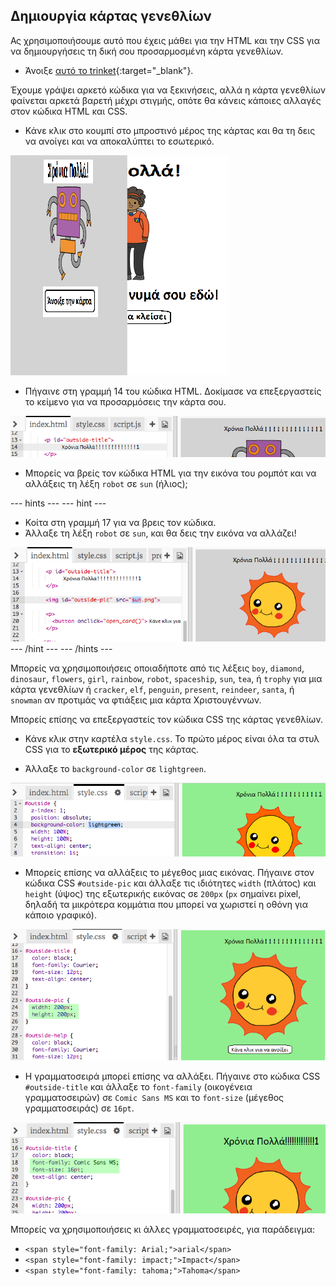 ## Δημιουργία κάρτας γενεθλίων

Ας χρησιμοποιήσουμε αυτό που έχεις μάθει για την HTML και την CSS για να δημιουργήσεις τη δική σου προσαρμοσμένη κάρτα γενεθλίων.

+ Άνοιξε [αυτό το trinket](https://trinket.io/html/68b40a85df){:target="_blank"}.

Έχουμε γράψει αρκετό κώδικα για να ξεκινήσεις, αλλά η κάρτα γενεθλίων φαίνεται αρκετά βαρετή μέχρι στιγμής, οπότε θα κάνεις κάποιες αλλαγές στον κώδικα HTML και CSS.

+ Κάνε κλικ στο κουμπί στο μπροστινό μέρος της κάρτας και θα τη δεις να ανοίγει και να αποκαλύπτει το εσωτερικό.

![screenshot](images/birthday-click.png)

+ Πήγαινε στη γραμμή 14 του κώδικα HTML. Δοκίμασε να επεξεργαστείς το κείμενο για να προσαρμόσεις την κάρτα σου.

![screenshot](images/birthday-card-html.png)

+ Μπορείς να βρείς τον κώδικα HTML για την εικόνα του ρομπότ και να αλλάξεις τη λέξη `robot` σε `sun` (ήλιος);

--- hints --- --- hint ---

+ Κοίτα στη γραμμή 17 για να βρεις τον κώδικα.
+ Άλλαξε τη λέξη `robot` σε `sun`, και θα δεις την εικόνα να αλλάζει!

![screenshot](images/birthday-card-sun.png) --- /hint --- --- /hints ---

Μπορείς να χρησιμοποιήσεις οποιαδήποτε από τις λέξεις `boy`, `diamond`, `dinosaur`, `flowers`, `girl`, `rainbow`, `robot`, `spaceship`, `sun`, `tea`, ή `trophy` για μια κάρτα γενεθλίων ή `cracker`, `elf`, `penguin`, `present`, `reindeer`, `santa`, ή `snowman` αν προτιμάς να φτιάξεις μια κάρτα Χριστουγέννων.

Μπορείς επίσης να επεξεργαστείς τον κώδικα CSS της κάρτας γενεθλίων.

+ Κάνε κλικ στην καρτέλα `style.css`. Το πρώτο μέρος είναι όλα τα στυλ CSS για το **εξωτερικό μέρος** της κάρτας.

+ Άλλαξε το `background-color` σε `lightgreen`.

![screenshot](images/birthday-card-outside.png)

+ Μπορείς επίσης να αλλάξεις το μέγεθος μιας εικόνας. Πήγαινε στον κώδικα CSS `#outside-pic` και άλλαξε τις ιδιότητες `width` (πλάτος) και `height` (ύψος) της εξωτερικής εικόνας σε `200px` (`px` σημαίνει pixel, δηλαδή τα μικρότερα κομμάτια που μπορεί να χωριστεί η οθόνη για κάποιο γραφικό).

![screenshot](images/birthday-card-size.png)

+ Η γραμματοσειρά μπορεί επίσης να αλλάξει. Πήγαινε στο κώδικα CSS `#outside-title` και άλλαξε το `font-family` (οικογένεια γραμματοσειρών) σε `Comic Sans MS` και το `font-size` (μέγεθος γραμματοσειράς) σε `16pt`.

![screenshot](images/birthday-card-font.png)

Μπορείς να χρησιμοποιήσεις κι άλλες γραμματοσειρές, για παράδειγμα:

+ `<span style="font-family: Arial;">arial</span>`
+ `<span style="font-family: impact;">Impact</span>`
+ `<span style="font-family: tahoma;">Tahoma</span>`